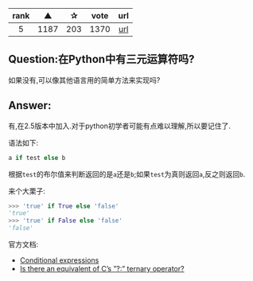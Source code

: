| rank | ▲ | ✰ | vote | url |
|:-:|:-:|:-:|:-:|:-:|
|   5  |  1187 | 203 | 1370 | [url](http://stackoverflow.com/questions/82831/check-if-a-file-exists-using-python) |

## Question:在Python中有三元运算符吗?

如果没有,可以像其他语言用的简单方法来实现吗?

## Answer:

有,在2.5版本中加入.对于python初学者可能有点难以理解,所以要记住了.

语法如下:

```python
a if test else b
```

根据`test`的布尔值来判断返回的是`a`还是`b`;如果`test`为真则返回`a`,反之则返回`b`.

来个大栗子:

```python
>>> 'true' if True else 'false'
'true'
>>> 'true' if False else 'false'
'false'
```

官方文档:
* [Conditional expressions](https://docs.python.org/3/reference/expressions.html#conditional-expressions)
* [Is there an equivalent of C’s ”?:” ternary operator?](https://docs.python.org/3.3/faq/programming.html#is-there-an-equivalent-of-c-s-ternary-operator)
